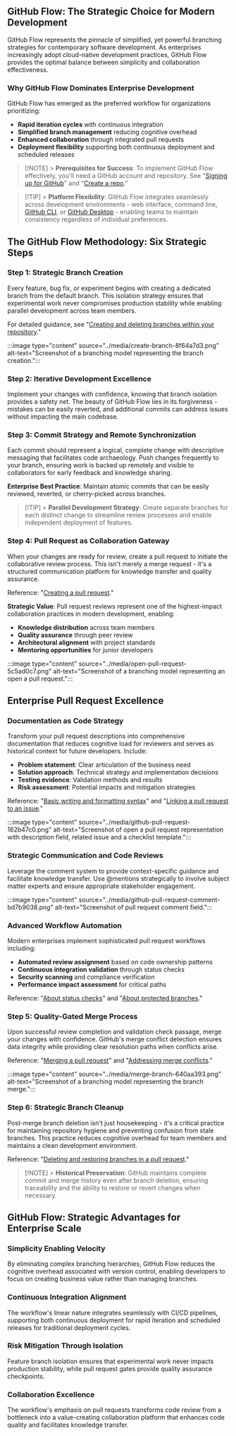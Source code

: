 ## GitHub Flow: The Strategic Choice for Modern Development

GitHub Flow represents the pinnacle of simplified, yet powerful branching strategies for contemporary software development. As enterprises increasingly adopt cloud-native development practices, GitHub Flow provides the optimal balance between simplicity and collaboration effectiveness.

### Why GitHub Flow Dominates Enterprise Development

GitHub Flow has emerged as the preferred workflow for organizations prioritizing:

- **Rapid iteration cycles** with continuous integration
- **Simplified branch management** reducing cognitive overhead
- **Enhanced collaboration** through integrated pull requests
- **Deployment flexibility** supporting both continuous deployment and scheduled releases

> [!NOTE] > **Prerequisites for Success**: To implement GitHub Flow effectively, you'll need a GitHub account and repository. See "[Signing up for GitHub](https://docs.github.com/en/github/getting-started-with-github/signing-up-for-github)" and "[Create a repo](https://docs.github.com/en/github/getting-started-with-github/create-a-repo)."

> [!TIP] > **Platform Flexibility**: GitHub Flow integrates seamlessly across development environments - web interface, command line, [GitHub CLI](https://cli.github.com/), or [GitHub Desktop](https://docs.github.com/en/free-pro-team@latest/desktop) - enabling teams to maintain consistency regardless of individual preferences.

## The GitHub Flow Methodology: Six Strategic Steps

### Step 1: Strategic Branch Creation

Every feature, bug fix, or experiment begins with creating a dedicated branch from the default branch. This isolation strategy ensures that experimental work never compromises production stability while enabling parallel development across team members.

For detailed guidance, see "[Creating and deleting branches within your repository](https://docs.github.com/en/github/collaborating-with-issues-and-pull-requests/creating-and-deleting-branches-within-your-repository)."

:::image type="content" source="../media/create-branch-8f64a7d3.png" alt-text="Screenshot of a branching model representing the branch creation.":::

### Step 2: Iterative Development Excellence

Implement your changes with confidence, knowing that branch isolation provides a safety net. The beauty of GitHub Flow lies in its forgiveness - mistakes can be easily reverted, and additional commits can address issues without impacting the main codebase.

### Step 3: Commit Strategy and Remote Synchronization

Each commit should represent a logical, complete change with descriptive messaging that facilitates code archaeology. Push changes frequently to your branch, ensuring work is backed up remotely and visible to collaborators for early feedback and knowledge sharing.

**Enterprise Best Practice**: Maintain atomic commits that can be easily reviewed, reverted, or cherry-picked across branches.

> [!TIP] > **Parallel Development Strategy**: Create separate branches for each distinct change to streamline review processes and enable independent deployment of features.

### Step 4: Pull Request as Collaboration Gateway

When your changes are ready for review, create a pull request to initiate the collaborative review process. This isn't merely a merge request - it's a structured communication platform for knowledge transfer and quality assurance.

Reference: "[Creating a pull request](https://docs.github.com/en/articles/creating-a-pull-request)."

**Strategic Value**: Pull request reviews represent one of the highest-impact collaboration practices in modern development, enabling:

- **Knowledge distribution** across team members
- **Quality assurance** through peer review
- **Architectural alignment** with project standards
- **Mentoring opportunities** for junior developers

:::image type="content" source="../media/open-pull-request-5c5ad0c7.png" alt-text="Screenshot of a branching model representing an open a pull request.":::

## Enterprise Pull Request Excellence

### Documentation as Code Strategy

Transform your pull request descriptions into comprehensive documentation that reduces cognitive load for reviewers and serves as historical context for future developers. Include:

- **Problem statement**: Clear articulation of the business need
- **Solution approach**: Technical strategy and implementation decisions
- **Testing evidence**: Validation methods and results
- **Risk assessment**: Potential impacts and mitigation strategies

Reference: "[Basic writing and formatting syntax](https://docs.github.com/en/github/writing-on-github/basic-writing-and-formatting-syntax)" and "[Linking a pull request to an issue](https://docs.github.com/en/github/managing-your-work-on-github/linking-a-pull-request-to-an-issue)."

:::image type="content" source="../media/github-pull-request-162b47c0.png" alt-text="Screenshot of open a pull request representation with description field, related issue and a checklist template.":::

### Strategic Communication and Code Reviews

Leverage the comment system to provide context-specific guidance and facilitate knowledge transfer. Use @mentions strategically to involve subject matter experts and ensure appropriate stakeholder engagement.

:::image type="content" source="../media/github-pull-request-comment-bd7b9038.png" alt-text="Screenshot of pull request comment field.":::

### Advanced Workflow Automation

Modern enterprises implement sophisticated pull request workflows including:

- **Automated review assignment** based on code ownership patterns
- **Continuous integration validation** through status checks
- **Security scanning** and compliance verification
- **Performance impact assessment** for critical paths

Reference: "[About status checks](https://docs.github.com/en/github/collaborating-with-issues-and-pull-requests/about-status-checks)" and "[About protected branches](https://docs.github.com/en/github/administering-a-repository/about-protected-branches)."

### Step 5: Quality-Gated Merge Process

Upon successful review completion and validation check passage, merge your changes with confidence. GitHub's merge conflict detection ensures data integrity while providing clear resolution paths when conflicts arise.

Reference: "[Merging a pull request](https://docs.github.com/en/pull-requests/collaborating-with-pull-requests/incorporating-changes-from-a-pull-request/merging-a-pull-request)" and "[Addressing merge conflicts](https://docs.github.com/en/github/collaborating-with-issues-and-pull-requests/addressing-merge-conflicts)."

:::image type="content" source="../media/merge-branch-640aa393.png" alt-text="Screenshot of a branching model representing the branch merge.":::

### Step 6: Strategic Branch Cleanup

Post-merge branch deletion isn't just housekeeping - it's a critical practice for maintaining repository hygiene and preventing confusion from stale branches. This practice reduces cognitive overhead for team members and maintains a clean development environment.

Reference: "[Deleting and restoring branches in a pull request](https://docs.github.com/en/github/administering-a-repository/deleting-and-restoring-branches-in-a-pull-request)."

> [!NOTE] > **Historical Preservation**: GitHub maintains complete commit and merge history even after branch deletion, ensuring traceability and the ability to restore or revert changes when necessary.

## GitHub Flow: Strategic Advantages for Enterprise Scale

### Simplicity Enabling Velocity

By eliminating complex branching hierarchies, GitHub Flow reduces the cognitive overhead associated with version control, enabling developers to focus on creating business value rather than managing branches.

### Continuous Integration Alignment

The workflow's linear nature integrates seamlessly with CI/CD pipelines, supporting both continuous deployment for rapid iteration and scheduled releases for traditional deployment cycles.

### Risk Mitigation Through Isolation

Feature branch isolation ensures that experimental work never impacts production stability, while pull request gates provide quality assurance checkpoints.

### Collaboration Excellence

The workflow's emphasis on pull requests transforms code review from a bottleneck into a value-creating collaboration platform that enhances code quality and facilitates knowledge transfer.
